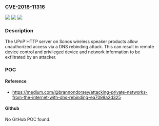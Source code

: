 ### [CVE-2018-11316](https://cve.mitre.org/cgi-bin/cvename.cgi?name=CVE-2018-11316)
![](https://img.shields.io/static/v1?label=Product&message=n%2Fa&color=blue)
![](https://img.shields.io/static/v1?label=Version&message=n%2Fa&color=blue)
![](https://img.shields.io/static/v1?label=Vulnerability&message=n%2Fa&color=brighgreen)

### Description

The UPnP HTTP server on Sonos wireless speaker products allow unauthorized access via a DNS rebinding attack. This can result in remote device control and privileged device and network information to be exfiltrated by an attacker.

### POC

#### Reference
- https://medium.com/@brannondorsey/attacking-private-networks-from-the-internet-with-dns-rebinding-ea7098a2d325

#### Github
No GitHub POC found.

